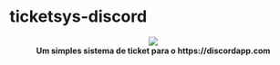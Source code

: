 # ticketsys-discord
<div align="center">
  <img src="https://images.emojiterra.com/google/android-pie/512px/1f39f.png"><br>
  <b>Um simples sistema de ticket para o https://discordapp.com</b>
</div>
